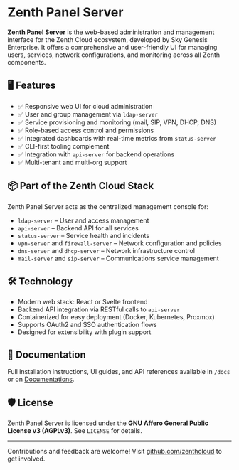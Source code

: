 # Zenth Panel Server

**Zenth Panel Server** is the web-based administration and management interface for the Zenth Cloud ecosystem, developed by Sky Genesis Enterprise. It offers a comprehensive and user-friendly UI for managing users, services, network configurations, and monitoring across all Zenth components.

## 🖥️ Features

- ✅ Responsive web UI for cloud administration
- ✅ User and group management via `ldap-server`
- ✅ Service provisioning and monitoring (mail, SIP, VPN, DHCP, DNS)
- ✅ Role-based access control and permissions
- ✅ Integrated dashboards with real-time metrics from `status-server`
- ✅ CLI-first tooling complement
- ✅ Integration with `api-server` for backend operations
- ✅ Multi-tenant and multi-org support

## 📦 Part of the Zenth Cloud Stack

Zenth Panel Server acts as the centralized management console for:

- `ldap-server` – User and access management
- `api-server` – Backend API for all services
- `status-server` – Service health and incidents
- `vpn-server` and `firewall-server` – Network configuration and policies
- `dns-server` and `dhcp-server` – Network infrastructure control
- `mail-server` and `sip-server` – Communications service management

## 🛠️ Technology

- Modern web stack: React or Svelte frontend
- Backend API integration via RESTful calls to `api-server`
- Containerized for easy deployment (Docker, Kubernetes, Proxmox)
- Supports OAuth2 and SSO authentication flows
- Designed for extensibility with plugin support

## 📖 Documentation

Full installation instructions, UI guides, and API references available in `/docs` or on [Documentations](https://docs.zenthcloud.com).

## 🛡️ License

Zenth Panel Server is licensed under the **GNU Affero General Public License v3 (AGPLv3)**. See `LICENSE` for details.

---

Contributions and feedback are welcome! Visit [github.com/zenthcloud](https://github.com/zenthcloud) to get involved.
